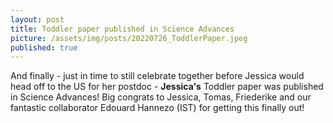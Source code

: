 ```yaml
---
layout: post
title: Toddler paper published in Science Advances
picture: /assets/img/posts/20220726_ToddlerPaper.jpeg
published: true
---
```

And finally - just in time to still celebrate together before Jessica would head off to the US for her postdoc - **Jessica's** Toddler paper was published in Science Advances! Big congrats to Jessica, Tomas, Friederike and our fantastic collaborator Edouard Hannezo (IST) for getting this finally out!
